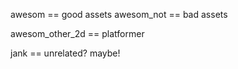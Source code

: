 awesom == good assets
awesom_not == bad assets

awesom_other_2d == platformer

jank == unrelated? maybe!
